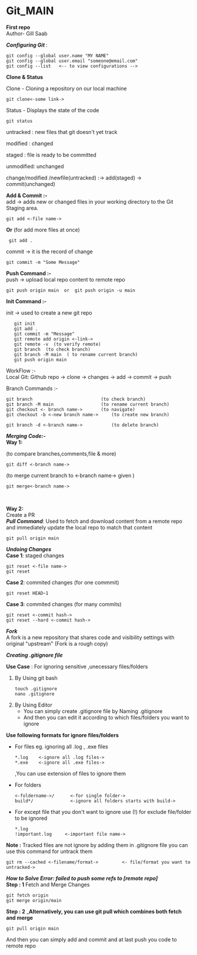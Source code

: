 # Git_MAIN
**First repo**
<br>
Author- Gill Saab


 <i><b>Configuring Git </b></i> :
```
git config --global user.name "MY NAME"   
git config --global user.email "someone@email.com"   
git config --list   <-- to view configurations -->
```
**Clone & Status**

<tb>Clone - Cloning a repository on our local machine <br>
```
git clone<-some link->   
```
Status - Displays the state of the code
```
git status  
```
   untracked : new files that git doesn't yet track

   modified : changed

   staged : file is ready to be committed

   unmodified: unchanged


change/modified /newfile(untracked) :-> add(staged) -> commit(unchanged)
 

**Add & Commit :-**\
add -> adds new or changed files in your working directory to the Git Staging area.    <br>                                 
```
git add <-file name->
```
 __Or__
(for add more files at once)    <br>
``` 
 git add .
 ```
commit -> it is the record of change <br>
```
git commit -m "Some Message"  
```

 **Push Command :-**\
push -> upload local repo content to remote repo  <br>
```
git push origin main  or  git push origin -u main  
```
  **Init Command :-**

init -> used to create a new git repo 
```
   git init
   git add .
   git commit -m "Message"
   git remote add origin <-link->
   git remote -v  (to verify remote)
   git branch  (to check branch)
   git branch -M main  ( to rename current branch)
   git push origin main
```
  WorkFlow :-   
Local Git: Github repo -> clone -> changes -> add -> commit -> push

   Branch Commands :-
```
git branch                          (to check branch) 
git branch -M main                  (to rename current branch)  
git checkout <- branch name->       (to navigate)  
git checkout -b <-new branch name->     (to create new branch) 

git branch -d <-branch name->           (to delete branch) 
```

<i>  <b> Merging Code:- </b></i> <br>
__Way 1:__

 (to compare branches,comments,file & more)
 
```
git diff <-branch name-> 
```
(to merge current branch to <-branch name-> given )
```
git merge<-branch name->  
```
<br>

__Way 2:__\
Create a PR\
***Pull Command***:
Used to fetch and download content from a remote repo and immediately update the local repo to match that content
```
git pull origin main
```
***Undoing Changes***\
__Case 1__: staged changes
```
git reset <-file name->
git reset
```
__Case 2__: commited changes (for one commmit)
```
git reset HEAD~1
```
__Case 3__: commited changes (for many commits)
```
git reset <-commit hash->
git reset --hard <-commit hash->
```
***Fork***\
A fork is a new repository that shares code and visibility settings with original "upstream" (Fork is a rough copy)

***Creating .gitignore file***

__Use Case__ : For ignoring sensitive ,unecessary files/folders

1. By Using git bash
   ```
   touch .gitignore
   nano .gitignore
   ```
2. By Using Editor
    * You can simply create .gitignore file by Naming .gitignore
    * And then you can edit it according to which files/folders you want to ignore
      
**Use following formats for ignore files/folders**
   * For files eg. ignoring all .log , .exe files
     ```
     *.log    <-ignore all .log files->
     *.exe    <-ignore all .exe files->
     ```
     ,You can use extension of files to ignore them

  * For folders
    ```
    <-foldername->/      <-for single folder->
    build*/              <-ignore all folders starts with build->
    
    ```
    
 * For except file that you don't want to ignore
   use (!) for exclude file/folder to be ignored
   ```
   *.log
   !important.log     <-important file name->
   ```
    
__Note :__ Tracked files are not ignore by adding them in .gitignore file
you can use this command for untrack them
```
git rm --cached <-filename/format->         <- file/format you want to untracked->
```

___How to Solve Error: failed to push some refs to [remote repo]___\
**Step : 1** Fetch and Merge Changes
```
git fetch origin
git merge origin/main
```
**Step : 2**
___Alternatively,
you can use git pull which combines both fetch and merge__
```
git pull origin main
```
And then you can simply add and commit and at last push you code to remote repo
